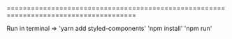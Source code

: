 
======================================================================================

Run in terminal => 'yarn add styled-components' 'npm install' 'npm run'
